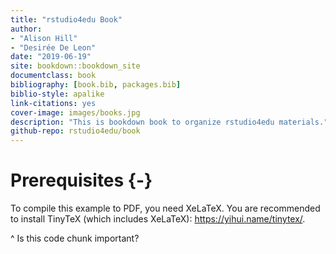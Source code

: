 ```yaml
--- 
title: "rstudio4edu Book"
author: 
- "Alison Hill" 
- "Desirée De Leon"
date: "2019-06-19"
site: bookdown::bookdown_site
documentclass: book
bibliography: [book.bib, packages.bib]
biblio-style: apalike
link-citations: yes
cover-image: images/books.jpg
description: "This is bookdown book to organize rstudio4edu materials."
github-repo: rstudio4edu/book
---
```


# Prerequisites {-}



To compile this example to PDF, you need XeLaTeX. You are recommended to install TinyTeX (which includes XeLaTeX): <https://yihui.name/tinytex/>.



^ Is this code chunk important?

